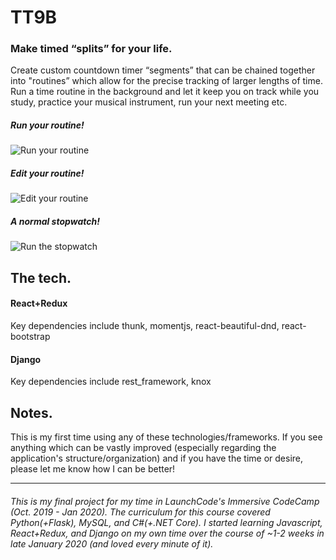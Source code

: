 # TT9B
 ### Make timed “splits” for your life.
  Create custom countdown timer “segments” that can be chained together into "routines” which allow for the precise tracking of larger lengths of time. 
  Run a time routine in the background and let it keep you on track while you study, practice your musical instrument, run your next meeting etc.
  
  ##### Run your routine!
  ![Run your routine](https://media.giphy.com/media/iDUZ7jl65r1ojyaH7P/giphy.gif)

   ##### Edit your routine!
  ![Edit your routine](https://media.giphy.com/media/hSLn5FPLsQwT2lywjV/giphy.gif)
 
  ##### A normal stopwatch!
  ![Run the stopwatch](https://media.giphy.com/media/gi9hso4A5uxf1vOlKY/giphy.gif)
  

  The tech.
  ----
  #### React+Redux
  Key dependencies include thunk, momentjs, react-beautiful-dnd, react-bootstrap
  #### Django
  Key dependencies include rest_framework, knox

  Notes.
  ----
  This is my first time using any of these technologies/frameworks. If you see anything 
  which can be vastly improved (especially regarding the application's structure/organization) and if you have the time or desire, please let me know how I can be better!
  
  ----
  
###### This is my final project for my time in LaunchCode's Immersive CodeCamp (Oct. 2019 - Jan 2020). The curriculum for this course covered Python(+Flask), MySQL, and C#(+.NET Core). I started learning Javascript, React+Redux, and Django on my own time over the course of ~1-2 weeks in late January 2020 (and loved every minute of it).
